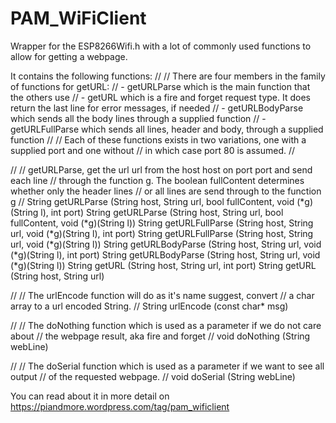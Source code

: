 # PAM_WiFiClient

Wrapper for the ESP8266Wifi.h with a lot of commonly used functions to allow for getting a webpage.

It contains the following functions:
//
// There are four members in the family of functions for getURL:
// - getURLParse which is the main function that the others use
// - getURL which is a fire and forget request type. It does return the last line for error messages, if needed
// - getURLBodyParse which sends all the body lines through a supplied function
// - getURLFullParse which sends all lines, header and body, through a supplied function
//
// Each of these functions exists in two variations, one with a supplied port and one without
// in which case port 80 is assumed.
//

//
// getURLParse, get the url url from the host host on port port and send each line 
// through the function g. The boolean fullContent determines whether only the header lines
// or all lines are send through to the function g
//
String getURLParse (String host, String url, bool fullContent, void (*g)(String l), int port)
String getURLParse (String host, String url, bool fullContent, void (*g)(String l))
String getURLFullParse (String host, String url, void (*g)(String l), int port)
String getURLFullParse (String host, String url, void (*g)(String l))
String getURLBodyParse (String host, String url, void (*g)(String l), int port)
String getURLBodyParse (String host, String url, void (*g)(String l))
String getURL (String host, String url, int port)
String getURL (String host, String url)

//
// The urlEncode function will do as it's name suggest, convert
// a char array to a url encoded String.
//
String urlEncode (const char* msg)

//
// The doNothing function which is used as a parameter if we do not care about
// the webpage result, aka fire and forget
//
void doNothing (String webLine)

//
// The doSerial function which is used as a parameter if we want to see all output
// of the requested webpage.
//
void doSerial (String webLine)

You can read about it in more detail on https://piandmore.wordpress.com/tag/pam_wificlient
